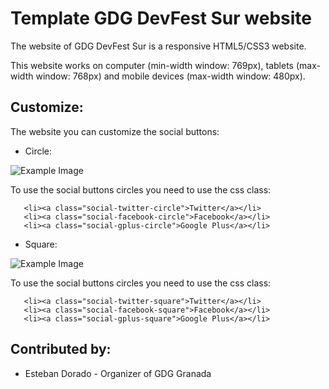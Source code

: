 Template GDG DevFest Sur website
================================

The website of GDG DevFest Sur is a responsive HTML5/CSS3 website.

This website works on computer (min-width window: 769px), tablets (max-width window: 768px) and mobile devices (max-width window: 480px).

Customize:
----------

The website you can customize the social buttons:

- Circle:

![Example Image][1]

To use the social buttons circles you need to use the css class:

```
   <li><a class="social-twitter-circle">Twitter</a></li>
   <li><a class="social-facebook-circle">Facebook</a></li>
   <li><a class="social-gplus-circle">Google Plus</a></li>
```


- Square:

![Example Image][2]

To use the social buttons circles you need to use the css class:
```
   <li><a class="social-twitter-square">Twitter</a></li>
   <li><a class="social-facebook-square">Facebook</a></li>
   <li><a class="social-gplus-square">Google Plus</a></li>
```


Contributed by:
---------------

* Esteban Dorado - Organizer of GDG Granada



[1]: art/circle.png
[2]: art/square.png


